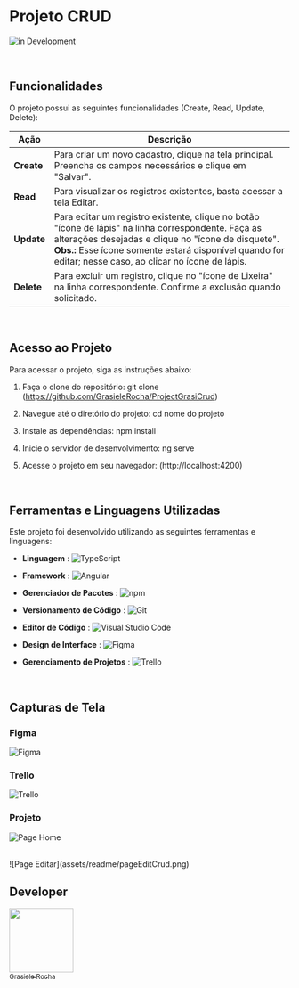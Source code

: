# Projeto CRUD
![in Development](https://img.shields.io/badge/Grasiele%20-%20Rocha-pink) 

<br>

## Funcionalidades 
O projeto possui as seguintes funcionalidades  (Create, Read, Update, Delete):

| **Ação**   | **Descrição**                                                                                                                                     |
|------------|---------------------------------------------------------------------------------------------------------------------------------------------------|
| **Create** | Para criar um novo cadastro, clique na tela principal. Preencha os campos necessários e clique em "Salvar".                                       |
| **Read**   | Para visualizar os registros existentes, basta acessar a tela Editar.                                                                             |
| **Update** | Para editar um registro existente, clique no botão "ícone de lápis" na linha correspondente. Faça as alterações desejadas e clique no "ícone de disquete". **Obs.:** Esse ícone somente estará disponível quando for editar; nesse caso, ao clicar no ícone de lápis. |
| **Delete** | Para excluir um registro, clique no "ícone de Lixeira" na linha correspondente. Confirme a exclusão quando solicitado.                            |


<br>

## Acesso ao Projeto

Para acessar o projeto, siga as instruções abaixo:

1. Faça o clone do repositório:
git clone (https://github.com/GrasieleRocha/ProjectGrasiCrud)


2. Navegue até o diretório do projeto:
cd nome do projeto


3. Instale as dependências:
npm install


4. Inicie o servidor de desenvolvimento:
ng serve


5. Acesse o projeto em seu navegador:
(http://localhost:4200)

<br>

## Ferramentas e Linguagens Utilizadas

Este projeto foi desenvolvido utilizando as seguintes ferramentas e linguagens:

- **Linguagem** : ![TypeScript](https://img.shields.io/badge/TypeScript-%23007ACC.svg?style=for-the-badge&logo=typescript&logoColor=white)
  
- **Framework** : ![Angular](https://img.shields.io/badge/Angular-%23DD0031.svg?style=for-the-badge&logo=angular&logoColor=white)

- **Gerenciador de Pacotes** : ![npm](https://img.shields.io/badge/npm-%23CB3837.svg?style=for-the-badge&logo=npm&logoColor=white)

- **Versionamento de Código** : ![Git](https://img.shields.io/badge/Git-%23F05033.svg?style=for-the-badge&logo=git&logoColor=white)

- **Editor de Código** : ![Visual Studio Code](https://img.shields.io/badge/Visual%20Studio%20Code-%23007ACC.svg?style=for-the-badge&logo=visual-studio-code&logoColor=white)

- **Design de Interface** : ![Figma](https://img.shields.io/badge/Figma-%23F24E1E.svg?style=for-the-badge&logo=figma&logoColor=white)

- **Gerenciamento de Projetos**  : ![Trello](https://img.shields.io/badge/Trello-%23026AA7.svg?style=for-the-badge&logo=trello&logoColor=white)


 <br>

## Capturas de Tela

### Figma

![Figma](assets/readme/figma.png)

### Trello
![Trello](assets/readme/trello.png)

### Projeto
![Page Home](assets/readme/pageHomeCrud.png)

<br>
![Page Editar](assets/readme/pageEditCrud.png)


<br>

## Developer

[<img src="https://avatars.githubusercontent.com/u/104076058?v=4" width=115><br><sub>Grasiele Rocha</sub>](https://github.com/GrasieleRocha) 
